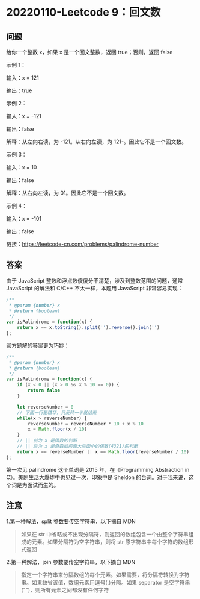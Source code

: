 # 20220110-Leetcode 9：回文数

## 问题

给你一个整数 x，如果 x 是一个回文整数，返回 true；否则，返回 false

示例 1：

输入：x = 121

输出：true

示例 2：

输入：x = -121

输出：false

解释：从左向右读，为 -121。从右向左读，为 121-。因此它不是一个回文数。

示例 3：

输入：x = 10

输出：false

解释：从右向左读，为 01。因此它不是一个回文数。

示例 4：

输入：x = -101

输出：false

链接：https://leetcode-cn.com/problems/palindrome-number

## 答案

由于 JavaScript 整数和浮点数傻傻分不清楚，涉及到整数范围的问题，通常 JavaScript 的解法和 C/C++ 不太一样，本题用 JavaScript 非常容易实现：

```JavaScript
/**
 * @param {number} x
 * @return {boolean}
 */
var isPalindrome = function(x) {
    return x == x.toString().split('').reverse().join('')
};
```

官方题解的答案更为巧妙：


```JavaScript
/**
 * @param {number} x
 * @return {boolean}
 */
var isPalindrome = function(x) {
    if (x < 0 || (x > 0 && x % 10 == 0)) {
        return false
    }

    let reverseNumber = 0
    // 下面一行是精华，只反转一半就结束
    while(x > reverseNumber) {
        reverseNumber = reverseNumber * 10 + x % 10
        x = Math.floor(x / 10)
    }
    // || 前为 x 是偶数的判断
    // || 后为 x 是奇数或前面大后面小的偶数(4321)的判断
    return x == reverseNumber || x == Math.floor(reverseNumber / 10)
};
```

第一次见 palindrome 这个单词是 2015 年，在《Programming Abstraction in C》。美剧生活大爆炸中也见过一次，印象中是 Sheldon 的台词。对于我来说，这个词是为面试而生的。 

## 注意

1.第一种解法，split 参数要传空字符串，以下摘自 MDN

> 如果在 str 中省略或不出现分隔符，则返回的数组包含一个由整个字符串组成的元素。如果分隔符为空字符串，则将 str 原字符串中每个字符的数组形式返回

2.第一种解法，join 参数要传空字符串，以下摘自 MDN

> 指定一个字符串来分隔数组的每个元素。如果需要，将分隔符转换为字符串。如果缺省该值，数组元素用逗号(,)分隔。如果 separator 是空字符串("")，则所有元素之间都没有任何字符















